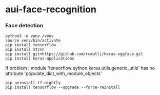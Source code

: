 # aui-face-recognition


### Face detection
```
python3 -m venv /venv
source venv/bin/activate
pip install tensorflow
pip install mtcnn
pip install git+https://github.com/rcmalli/keras-vggface.git
pip install keras-applications
```
If problem : module 'tensorflow.python.keras.utils.generic_utils' has no attribute 'populate_dict_with_module_objects'
```
pip uninstall tf-nightly
pip install tensorflow --upgrade --force-reinstall
```
